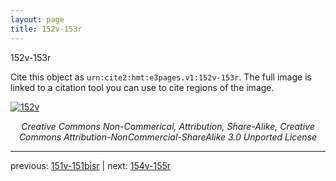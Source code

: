 ```yaml
---
layout: page
title: 152v-153r
---
```


152v-153r

Cite this object as `urn:cite2:hmt:e3pages.v1:152v-153r`.  The full image is linked to a citation tool you can use to cite regions of the image.

[![152v](http://www.homermultitext.org/iipsrv?IIIF=/project/homer/pyramidal/deepzoom/hmt/e3bifolio/v1/E3_152v_153r.tif/full/800,/0/default.jpg)](http://www.homermultitext.org/ict2/?urn=urn:cite2:hmt:e3bifolio.v1:E3_152v_153r) 

<p style="text-align: center; font-style: italic;">Creative Commons Non-Commerical, Attribution, Share-Alike, Creative Commons Attribution-NonCommercial-ShareAlike 3.0 Unported License</p>

---

previous: [151v-151bisr](../151v-151bisr/) | next: [154v-155r](../154v-155r/)